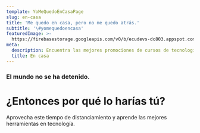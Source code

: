 ```yaml
---
template: YoMeQuedoEnCasaPage
slug: en-casa
title: 'Me quedo en casa, pero no me quedo atrás.'
subtitle: '\#yomequedoencasa'
featuredImage: >-
  https://firebasestorage.googleapis.com/v0/b/ecudevs-dc803.appspot.com/o/fotos-landing%2Fblog-min.jpg?alt=media&token=22ffce4c-f7ee-415b-b4a2-48345381e67d
meta:
  description: Encuentra las mejores promociones de cursos de tecnología On Line.
  title: En casa
---
```

### El mundo no se ha detenido.
# ¿Entonces por qué lo harías tú?
Aprovecha este tiempo de distanciamiento y aprende las mejores herramientas en tecnología.
